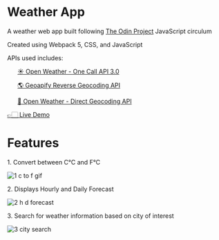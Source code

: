 # Weather App

<p>A weather web app built following <a href='https://www.theodinproject.com/lessons/node-path-javascript-todo-list'>The Odin Project</a> JavaScript circulum</p>

<p>Created using Webpack 5, CSS, and JavaScript</p>

<p>APIs used includes:</p>
<ol><a href='https://openweathermap.org/api/one-call-3'>☀️ Open Weather - One Call API 3.0</a></ol>
<ol><a href='https://apidocs.geoapify.com/docs/geocoding/reverse-geocoding/#about'>🌎 Geoapify Reverse Geocoding API</a></ol>
<ol><a href='https://openweathermap.org/api/geocoding-api'>📍 Open Weather - Direct Geocoding API</a></ol>

<a href="https://xyzuka-weather-app.netlify.app/">👉🏻 Live Demo</a>

# Features

<p>1. Convert between C°C and F°C</p>

![1  c to f gif](https://user-images.githubusercontent.com/94155478/178628207-d46c510d-051a-4632-8483-9e95eb776990.gif)

<p>2. Displays Hourly and Daily Forecast</p>

![2  h d forecast](https://user-images.githubusercontent.com/94155478/178628283-b66379b0-f35b-455e-9833-9000f6034b8b.gif)

<p>3. Search for weather information based on city of interest</p>

![3  city search](https://user-images.githubusercontent.com/94155478/178628321-c16688a1-22a9-42ea-a7c3-96e66faf4e89.gif)
